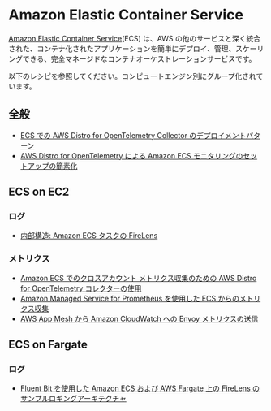 # Amazon Elastic Container Service

[Amazon Elastic Container Service][ecs-main](ECS) は、AWS の他のサービスと深く統合された、コンテナ化されたアプリケーションを簡単にデプロイ、管理、スケーリングできる、完全マネージドなコンテナオーケストレーションサービスです。

以下のレシピを参照してください。コンピュートエンジン別にグループ化されています。

## 全般

- [ECS での AWS Distro for OpenTelemetry Collector のデプロイメントパターン][adot-patterns-ecs]
- [AWS Distro for OpenTelemetry による Amazon ECS モニタリングのセットアップの簡素化][ecs-adot-integration]

## ECS on EC2

### ログ

- [内部構造: Amazon ECS タスクの FireLens][firelens-uth]

### メトリクス

- [Amazon ECS でのクロスアカウント メトリクス収集のための AWS Distro for OpenTelemetry コレクターの使用][adot-xaccount-metrics]
- [Amazon Managed Service for Prometheus を使用した ECS からのメトリクス収集][ecs-amp]
- [AWS App Mesh から Amazon CloudWatch への Envoy メトリクスの送信][ecs-appmesh-cw]

## ECS on Fargate

### ログ

- [Fluent Bit を使用した Amazon ECS および AWS Fargate 上の FireLens のサンプルロギングアーキテクチャ][firelens-fb]


[ecs-main]: https://aws.amazon.com/ecs/
[adot-patterns-ecs]: https://aws.amazon.com/blogs/opensource/deployment-patterns-for-the-aws-distro-for-opentelemetry-collector-with-amazon-elastic-container-service/
[firelens-uth]: https://aws.amazon.com/blogs/containers/under-the-hood-firelens-for-amazon-ecs-tasks/
[adot-xaccount-metrics]: https://aws.amazon.com/blogs/opensource/using-aws-distro-for-opentelemetry-collector-for-cross-account-metrics-collection-on-amazon-ecs/
[ecs-amp]: https://aws.amazon.com/blogs/opensource/metrics-collection-from-amazon-ecs-using-amazon-managed-service-for-prometheus/
[firelens-fb]: https://github.com/aws-samples/amazon-ecs-firelens-examples#fluent-bit-examples
[ecs-adot-integration]: https://aws.amazon.com/blogs/opensource/simplifying-amazon-ecs-monitoring-set-up-with-aws-distro-for-opentelemetry/
[ecs-appmesh-cw]: https://aws.amazon.com/blogs/containers/sending-envoy-metrics-from-aws-app-mesh-to-amazon-cloudwatch/
